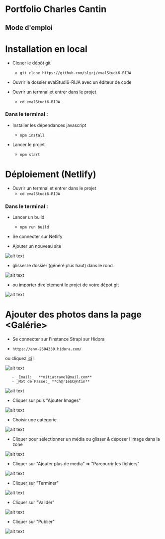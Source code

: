 # Portfolio  Charles Cantin

## Mode d'emploi 

Installation en local
=====================

* Cloner le dépôt git
  * ````git clone https://github.com/slyrj/evalStudi6-RIJA````

* Ouvrir le dossier evalStudi6-RIJA avec un éditeur de code

* Ouvrir un termnal et entrer dans le projet
  * ````cd evalStudi6-RIJA```` 

### Dans le terminal :
 
* Installer les dépendances javascript    
  * ````npm install````

* Lancer le projet
  * ````npm start````



Déploiement (Netlify)
====================
* Ouvrir un termnal et entrer dans le projet
  * ````cd evalStudi6-RIJA```` 

### Dans le terminal :
 
* Lancer un build    
  * ````npm run build````

* Se connecter sur Netlify

* Ajouter un nouveau site

![alt text](https://github.com/slyrj/evalStudi6-RIJA/blob/main/img_md/md1.png)

* glisser le dossier <build> (généré plus haut) dans le rond

![alt text](https://github.com/slyrj/evalStudi6-RIJA/blob/main/img_md/md2.png)
 
* ou importer dire'ctement le projet de votre dépot git 

![alt text](https://github.com/slyrj/evalStudi6-RIJA/blob/main/img_md/md3.png)



Ajouter des photos dans la page <Galérie>
==========================================

* Se connecter sur l'instance Strapi sur Hidora 

 * ````https://env-2604330.hidora.com/```` 

ou cliquez [ici](https://env-2604330.hidora.com/admin/auth/login) !

![alt text](https://github.com/slyrj/evalStudi6-RIJA/img_md/md4.png)
	
       - _Email:_  **mitiatravel@mail.com**       
       - _Mot de Passe:_ **Ch@r1e$C@ntin** 

![alt text](https://github.com/slyrj/evalStudi6-RIJA/blob/main/img_md/md5.png)

* Cliquer sur <Images> puis  "Ajouter Images"

![alt text](https://github.com/slyrj/evalStudi6-RIJA/blob/main/img_md/md6.png)

* Choisir une catégorie 

![alt text](https://github.com/slyrj/evalStudi6-RIJA/blob/main/img_md/md7.png)

* Cliquer pour sélectionner un média ou glisser & déposer l image dans la zone

![alt text](https://github.com/slyrj/evalStudi6-RIJA/blob/main/img_md/md8.png)

* Cliquer sur "Ajouter plus de media" => "Parcourrir les fichiers"

![alt text](https://github.com/slyrj/evalStudi6-RIJA/blob/main/img_md/md9.png)

* Cliquer sur  "Terminer" 

![alt text](https://github.com/slyrj/evalStudi6-RIJA/blob/main/img_md/md10.png)

* Cliquer sur "Valider" 

![alt text](https://github.com/slyrj/evalStudi6-RIJA/blob/main/img_md/md11.png)

* Cliquer sur "Publier" 

![alt text](https://github.com/slyrj/evalStudi6-RIJA/blob/main/img_md/md12.png)


















